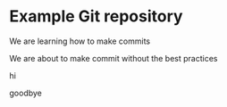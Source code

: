 # Example Git repository

We are learning how to make commits

We are about to make commit without the best practices

hi

goodbye
